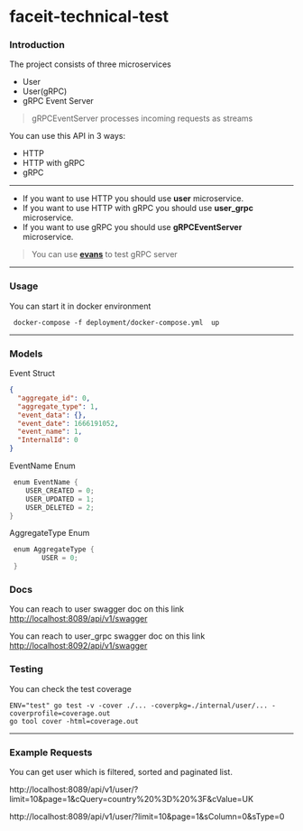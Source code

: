 # faceit-technical-test

### Introduction

The project consists of three microservices
- User
- User(gRPC)
- gRPC Event Server

> gRPCEventServer processes incoming requests as streams


You can use this API in 3 ways:

- HTTP
- HTTP with gRPC
- gRPC
- ---

- If you want to use HTTP you should use **user**  microservice.
- If you want to use HTTP with gRPC you should use **user_grpc**  microservice.
- If you want to use  gRPC you should use **gRPCEventServer** microservice.

> You can use **[evans](https://github.com/ktr0731/evans)** to test gRPC server

---

### Usage

You can start it in docker environment

```shell
 docker-compose -f deployment/docker-compose.yml  up
```
---

### Models

Event Struct
```json
{
  "aggregate_id": 0,
  "aggregate_type": 1,
  "event_data": {},
  "event_date": 1666191052,
  "event_name": 1,
  "InternalId": 0
}
```

EventName Enum
```go
 enum EventName {
    USER_CREATED = 0;
    USER_UPDATED = 1;
    USER_DELETED = 2;
}
```

AggregateType Enum
```go
 enum AggregateType {
        USER = 0;
 }
```



### Docs

You can reach to user swagger doc on this link
[http://localhost:8089/api/v1/swagger](http://localhost:8089/api/v1/swagger)

You can reach to user_grpc swagger doc on this link
[http://localhost:8092/api/v1/swagger](http://localhost:8092/api/v1/swagger)

### Testing

You can check the test coverage

```shell
ENV="test" go test -v -cover ./... -coverpkg=./internal/user/... -coverprofile=coverage.out 
go tool cover -html=coverage.out     
```

---

### Example Requests

You can get user which is  filtered, sorted and paginated list.

http://localhost:8089/api/v1/user/?limit=10&page=1&cQuery=country%20%3D%20%3F&cValue=UK

http://localhost:8089/api/v1/user/?limit=10&page=1&sColumn=0&sType=0
